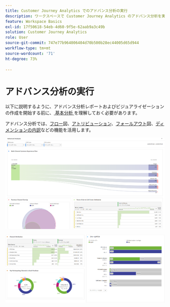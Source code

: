 ```yaml
---
title: Customer Journey Analytics でのアドバンス分析の実行
description: ワークスペースで Customer Journey Analytics のアドバンス分析を実行する方法を説明します。
feature: Workspace Basics
exl-id: 17f50618-54eb-4d60-9f5e-62aab9a3c49b
solution: Customer Journey Analytics
role: User
source-git-commit: 747e77b964006404d70b500b28ec44005d65d944
workflow-type: tm+mt
source-wordcount: '71'
ht-degree: 73%

---
```


# アドバンス分析の実行

以下に説明するように、アドバンス分析レポートおよびビジュアライゼーションの作成を開始する前に、[ 基本分析 ](/help/analysis-workspace/perform-basic-analysis.md) を理解しておく必要があります。

アドバンス分析では、[フロー](/help/analysis-workspace/visualizations/c-flow/flow.md)図、[アトリビューション](/help/analysis-workspace/c-panels/attribution.md)、[フォールアウト](/help/analysis-workspace/visualizations/fallout/fallout-flow.md)図、[ディメンションの内訳](/help/components/dimensions/t-breakdown-fa.md)などの機能を活用します。

![フロー図で示すアドバンス分析。](assets/cja-adv-analysis1.png)

![ドーナツグラフ、ベン図、積み重ね棒グラフなど、複数のビジュアライゼーションの例](assets/cja-adv-analysis2.png)
